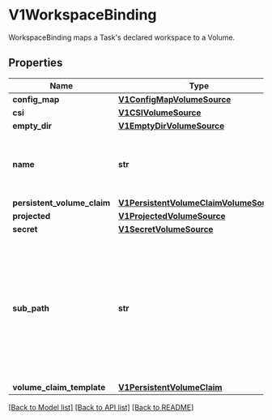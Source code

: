 # V1WorkspaceBinding

WorkspaceBinding maps a Task's declared workspace to a Volume.
## Properties
Name | Type | Description | Notes
------------ | ------------- | ------------- | -------------
**config_map** | [**V1ConfigMapVolumeSource**](https://github.com/kubernetes-client/python/blob/master/kubernetes/docs/V1ConfigMapVolumeSource.md) |  | [optional] 
**csi** | [**V1CSIVolumeSource**](V1CSIVolumeSource.md) |  | [optional] 
**empty_dir** | [**V1EmptyDirVolumeSource**](https://github.com/kubernetes-client/python/blob/master/kubernetes/docs/V1EmptyDirVolumeSource.md) |  | [optional] 
**name** | **str** | Name is the name of the workspace populated by the volume. | [default to '']
**persistent_volume_claim** | [**V1PersistentVolumeClaimVolumeSource**](https://github.com/kubernetes-client/python/blob/master/kubernetes/docs/V1PersistentVolumeClaimVolumeSource.md) |  | [optional] 
**projected** | [**V1ProjectedVolumeSource**](V1ProjectedVolumeSource.md) |  | [optional] 
**secret** | [**V1SecretVolumeSource**](https://github.com/kubernetes-client/python/blob/master/kubernetes/docs/V1SecretVolumeSource.md) |  | [optional] 
**sub_path** | **str** | SubPath is optionally a directory on the volume which should be used for this binding (i.e. the volume will be mounted at this sub directory). | [optional] 
**volume_claim_template** | [**V1PersistentVolumeClaim**](https://github.com/kubernetes-client/python/blob/master/kubernetes/docs/V1PersistentVolumeClaim.md) |  | [optional] 

[[Back to Model list]](../README.md#documentation-for-models) [[Back to API list]](../README.md#documentation-for-api-endpoints) [[Back to README]](../README.md)



